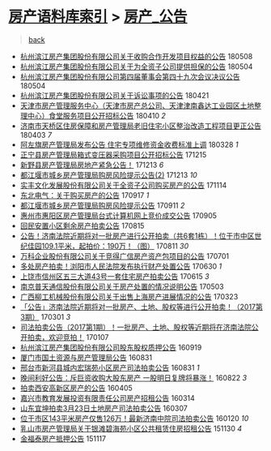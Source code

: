 [房产语料库索引](../../README.md)  > [房产_公告](房产_公告.md)
====
> [back](../README.md)

- [杭州滨江房产集团股份有限公司关于收购合作开发项目权益的公告](http://jkwz.applinzi.com/ittc/7100571839569069073.html#%E6%9D%AD%E5%B7%9E%E6%BB%A8%E6%B1%9F%E6%88%BF%E4%BA%A7%E9%9B%86%E5%9B%A2%E8%82%A1%E4%BB%BD%E6%9C%89%E9%99%90%E5%85%AC%E5%8F%B8%E5%85%B3%E4%BA%8E%E6%94%B6%E8%B4%AD%E5%90%88%E4%BD%9C%E5%BC%80%E5%8F%91%E9%A1%B9%E7%9B%AE%E6%9D%83%E7%9B%8A%E7%9A%84%E5%85%AC%E5%91%8A) 180508  
- [杭州滨江房产集团股份有限公司关于为全资子公司提供担保的公告](http://jkwz.applinzi.com/ittc/7099120099162326032.html#%E6%9D%AD%E5%B7%9E%E6%BB%A8%E6%B1%9F%E6%88%BF%E4%BA%A7%E9%9B%86%E5%9B%A2%E8%82%A1%E4%BB%BD%E6%9C%89%E9%99%90%E5%85%AC%E5%8F%B8%E5%85%B3%E4%BA%8E%E4%B8%BA%E5%85%A8%E8%B5%84%E5%AD%90%E5%85%AC%E5%8F%B8%E6%8F%90%E4%BE%9B%E6%8B%85%E4%BF%9D%E7%9A%84%E5%85%AC%E5%91%8A) 180504  
- [杭州滨江房产集团股份有限公司第四届董事会第四十九次会议决议公告](http://jkwz.applinzi.com/ittc/7099120088915641355.html#%E6%9D%AD%E5%B7%9E%E6%BB%A8%E6%B1%9F%E6%88%BF%E4%BA%A7%E9%9B%86%E5%9B%A2%E8%82%A1%E4%BB%BD%E6%9C%89%E9%99%90%E5%85%AC%E5%8F%B8%E7%AC%AC%E5%9B%9B%E5%B1%8A%E8%91%A3%E4%BA%8B%E4%BC%9A%E7%AC%AC%E5%9B%9B%E5%8D%81%E4%B9%9D%E6%AC%A1%E4%BC%9A%E8%AE%AE%E5%86%B3%E8%AE%AE%E5%85%AC%E5%91%8A) 180504  
- [杭州滨江房产集团股份有限公司关于诉讼事项的公告](http://jkwz.applinzi.com/ittc/7094267410620351498.html#%E6%9D%AD%E5%B7%9E%E6%BB%A8%E6%B1%9F%E6%88%BF%E4%BA%A7%E9%9B%86%E5%9B%A2%E8%82%A1%E4%BB%BD%E6%9C%89%E9%99%90%E5%85%AC%E5%8F%B8%E5%85%B3%E4%BA%8E%E8%AF%89%E8%AE%BC%E4%BA%8B%E9%A1%B9%E7%9A%84%E5%85%AC%E5%91%8A) 180421  
- [天津市房产管理服务中心（天津市房产总公司、天津津南鑫达工业园区土地整理中心）食堂服务项目公开招标公告](http://jkwz.applinzi.com/ittc/7090336748624413712.html#%E5%A4%A9%E6%B4%A5%E5%B8%82%E6%88%BF%E4%BA%A7%E7%AE%A1%E7%90%86%E6%9C%8D%E5%8A%A1%E4%B8%AD%E5%BF%83%EF%BC%88%E5%A4%A9%E6%B4%A5%E5%B8%82%E6%88%BF%E4%BA%A7%E6%80%BB%E5%85%AC%E5%8F%B8%E3%80%81%E5%A4%A9%E6%B4%A5%E6%B4%A5%E5%8D%97%E9%91%AB%E8%BE%BE%E5%B7%A5%E4%B8%9A%E5%9B%AD%E5%8C%BA%E5%9C%9F%E5%9C%B0%E6%95%B4%E7%90%86%E4%B8%AD%E5%BF%83%EF%BC%89%E9%A3%9F%E5%A0%82%E6%9C%8D%E5%8A%A1%E9%A1%B9%E7%9B%AE%E5%85%AC%E5%BC%80%E6%8B%9B%E6%A0%87%E5%85%AC%E5%91%8A) 180410 *2* 
- [济南市天桥区住房保障和房产管理局老旧住宅小区整治改造工程项目更正公告](http://jkwz.applinzi.com/ittc/7087678386451514374.html#%E6%B5%8E%E5%8D%97%E5%B8%82%E5%A4%A9%E6%A1%A5%E5%8C%BA%E4%BD%8F%E6%88%BF%E4%BF%9D%E9%9A%9C%E5%92%8C%E6%88%BF%E4%BA%A7%E7%AE%A1%E7%90%86%E5%B1%80%E8%80%81%E6%97%A7%E4%BD%8F%E5%AE%85%E5%B0%8F%E5%8C%BA%E6%95%B4%E6%B2%BB%E6%94%B9%E9%80%A0%E5%B7%A5%E7%A8%8B%E9%A1%B9%E7%9B%AE%E6%9B%B4%E6%AD%A3%E5%85%AC%E5%91%8A) 180403 *7* 
- [阿左旗房产管理局发布公告 住宅专项维修资金收费标准上调](http://jkwz.applinzi.com/ittc/7085654822059770897.html#%E9%98%BF%E5%B7%A6%E6%97%97%E6%88%BF%E4%BA%A7%E7%AE%A1%E7%90%86%E5%B1%80%E5%8F%91%E5%B8%83%E5%85%AC%E5%91%8A+%E4%BD%8F%E5%AE%85%E4%B8%93%E9%A1%B9%E7%BB%B4%E4%BF%AE%E8%B5%84%E9%87%91%E6%94%B6%E8%B4%B9%E6%A0%87%E5%87%86%E4%B8%8A%E8%B0%83) 180328 *1* 
- [正宁县房产管理局箱式变压器采购项目公开招标公告](http://jkwz.applinzi.com/ittc/7047361725555278865.html#%E6%AD%A3%E5%AE%81%E5%8E%BF%E6%88%BF%E4%BA%A7%E7%AE%A1%E7%90%86%E5%B1%80%E7%AE%B1%E5%BC%8F%E5%8F%98%E5%8E%8B%E5%99%A8%E9%87%87%E8%B4%AD%E9%A1%B9%E7%9B%AE%E5%85%AC%E5%BC%80%E6%8B%9B%E6%A0%87%E5%85%AC%E5%91%8A) 171215  
- [新野县房产管理局房地产紧急公告！](http://jkwz.applinzi.com/ittc/7046612257352451088.html#%E6%96%B0%E9%87%8E%E5%8E%BF%E6%88%BF%E4%BA%A7%E7%AE%A1%E7%90%86%E5%B1%80%E6%88%BF%E5%9C%B0%E4%BA%A7%E7%B4%A7%E6%80%A5%E5%85%AC%E5%91%8A%EF%BC%81) 171213 *6* 
- [都江堰市城乡房产管理局购房风险提示公告(2)](http://jkwz.applinzi.com/ittc/7046604353102677008.html#%E9%83%BD%E6%B1%9F%E5%A0%B0%E5%B8%82%E5%9F%8E%E4%B9%A1%E6%88%BF%E4%BA%A7%E7%AE%A1%E7%90%86%E5%B1%80%E8%B4%AD%E6%88%BF%E9%A3%8E%E9%99%A9%E6%8F%90%E7%A4%BA%E5%85%AC%E5%91%8A%282%29) 171213 *10* 
- [实丰文化发展股份有限公司关于全资子公司购买房产的公告](http://jkwz.applinzi.com/ittc/7035722577178297360.html#%E5%AE%9E%E4%B8%B0%E6%96%87%E5%8C%96%E5%8F%91%E5%B1%95%E8%82%A1%E4%BB%BD%E6%9C%89%E9%99%90%E5%85%AC%E5%8F%B8%E5%85%B3%E4%BA%8E%E5%85%A8%E8%B5%84%E5%AD%90%E5%85%AC%E5%8F%B8%E8%B4%AD%E4%B9%B0%E6%88%BF%E4%BA%A7%E7%9A%84%E5%85%AC%E5%91%8A) 171114  
- [东北电气：关于购买房产的公告](http://jkwz.applinzi.com/ittc/7014425914493109264.html#%E4%B8%9C%E5%8C%97%E7%94%B5%E6%B0%94%EF%BC%9A%E5%85%B3%E4%BA%8E%E8%B4%AD%E4%B9%B0%E6%88%BF%E4%BA%A7%E7%9A%84%E5%85%AC%E5%91%8A) 170917 *1* 
- [都江堰市城乡房产管理局购房风险提示公告](http://jkwz.applinzi.com/ittc/7012084632747770897.html#%E9%83%BD%E6%B1%9F%E5%A0%B0%E5%B8%82%E5%9F%8E%E4%B9%A1%E6%88%BF%E4%BA%A7%E7%AE%A1%E7%90%86%E5%B1%80%E8%B4%AD%E6%88%BF%E9%A3%8E%E9%99%A9%E6%8F%90%E7%A4%BA%E5%85%AC%E5%91%8A) 170911 *2* 
- [惠州市惠阳区房产管理局台式计算机网上竞价成交公告](http://jkwz.applinzi.com/ittc/7009806521805046800.html#%E6%83%A0%E5%B7%9E%E5%B8%82%E6%83%A0%E9%98%B3%E5%8C%BA%E6%88%BF%E4%BA%A7%E7%AE%A1%E7%90%86%E5%B1%80%E5%8F%B0%E5%BC%8F%E8%AE%A1%E7%AE%97%E6%9C%BA%E7%BD%91%E4%B8%8A%E7%AB%9E%E4%BB%B7%E6%88%90%E4%BA%A4%E5%85%AC%E5%91%8A) 170905  
- [回民安置小区剩余房产拍卖公告](http://jkwz.applinzi.com/ittc/7002059011376284688.html#%E5%9B%9E%E6%B0%91%E5%AE%89%E7%BD%AE%E5%B0%8F%E5%8C%BA%E5%89%A9%E4%BD%99%E6%88%BF%E4%BA%A7%E6%8B%8D%E5%8D%96%E5%85%AC%E5%91%8A) 170815  
- [公告！济南法院近期将对一批房产进行公开拍卖（共6套1栋）！位于市中区世纪佳园109.1平米，起拍价：190万！（图）](http://jkwz.applinzi.com/ittc/7000524711187186704.html#%E5%85%AC%E5%91%8A%EF%BC%81%E6%B5%8E%E5%8D%97%E6%B3%95%E9%99%A2%E8%BF%91%E6%9C%9F%E5%B0%86%E5%AF%B9%E4%B8%80%E6%89%B9%E6%88%BF%E4%BA%A7%E8%BF%9B%E8%A1%8C%E5%85%AC%E5%BC%80%E6%8B%8D%E5%8D%96%EF%BC%88%E5%85%B16%E5%A5%971%E6%A0%8B%EF%BC%89%EF%BC%81%E4%BD%8D%E4%BA%8E%E5%B8%82%E4%B8%AD%E5%8C%BA%E4%B8%96%E7%BA%AA%E4%BD%B3%E5%9B%AD109.1%E5%B9%B3%E7%B1%B3%EF%BC%8C%E8%B5%B7%E6%8B%8D%E4%BB%B7%EF%BC%9A190%E4%B8%87%EF%BC%81%EF%BC%88%E5%9B%BE%EF%BC%89) 170811 *30* 
- [万科企业股份有限公司关于竞得广信房产资产包项目的公告](http://jkwz.applinzi.com/ittc/6985138853479187461.html#%E4%B8%87%E7%A7%91%E4%BC%81%E4%B8%9A%E8%82%A1%E4%BB%BD%E6%9C%89%E9%99%90%E5%85%AC%E5%8F%B8%E5%85%B3%E4%BA%8E%E7%AB%9E%E5%BE%97%E5%B9%BF%E4%BF%A1%E6%88%BF%E4%BA%A7%E8%B5%84%E4%BA%A7%E5%8C%85%E9%A1%B9%E7%9B%AE%E7%9A%84%E5%85%AC%E5%91%8A) 170701  
- [多处房产拍卖！浏阳市人民法院发布执行财产处置公告](http://jkwz.applinzi.com/ittc/6984904142781678597.html#%E5%A4%9A%E5%A4%84%E6%88%BF%E4%BA%A7%E6%8B%8D%E5%8D%96%EF%BC%81%E6%B5%8F%E9%98%B3%E5%B8%82%E4%BA%BA%E6%B0%91%E6%B3%95%E9%99%A2%E5%8F%91%E5%B8%83%E6%89%A7%E8%A1%8C%E8%B4%A2%E4%BA%A7%E5%A4%84%E7%BD%AE%E5%85%AC%E5%91%8A) 170630 *1* 
- [上饶市信州区五三大道43号一套住宅房产拍卖公告](http://jkwz.applinzi.com/ittc/6979341305116099588.html#%E4%B8%8A%E9%A5%B6%E5%B8%82%E4%BF%A1%E5%B7%9E%E5%8C%BA%E4%BA%94%E4%B8%89%E5%A4%A7%E9%81%9343%E5%8F%B7%E4%B8%80%E5%A5%97%E4%BD%8F%E5%AE%85%E6%88%BF%E4%BA%A7%E6%8B%8D%E5%8D%96%E5%85%AC%E5%91%8A) 170615 *3* 
- [南京普天通信股份有限公司关于房产处置的情况说明公告](http://jkwz.applinzi.com/ittc/6963260370855658500.html#%E5%8D%97%E4%BA%AC%E6%99%AE%E5%A4%A9%E9%80%9A%E4%BF%A1%E8%82%A1%E4%BB%BD%E6%9C%89%E9%99%90%E5%85%AC%E5%8F%B8%E5%85%B3%E4%BA%8E%E6%88%BF%E4%BA%A7%E5%A4%84%E7%BD%AE%E7%9A%84%E6%83%85%E5%86%B5%E8%AF%B4%E6%98%8E%E5%85%AC%E5%91%8A) 170503  
- [广西柳工机械股份有限公司关于出售上海房产进展情况的公告](http://jkwz.applinzi.com/ittc/6948036246910813188.html#%E5%B9%BF%E8%A5%BF%E6%9F%B3%E5%B7%A5%E6%9C%BA%E6%A2%B0%E8%82%A1%E4%BB%BD%E6%9C%89%E9%99%90%E5%85%AC%E5%8F%B8%E5%85%B3%E4%BA%8E%E5%87%BA%E5%94%AE%E4%B8%8A%E6%B5%B7%E6%88%BF%E4%BA%A7%E8%BF%9B%E5%B1%95%E6%83%85%E5%86%B5%E7%9A%84%E5%85%AC%E5%91%8A) 170323  
- [「公告」济南法院近期将对一批房产、土地、股权等进行公开拍卖！（2017第3期）](http://jkwz.applinzi.com/ittc/6940042143904302085.html#%E3%80%8C%E5%85%AC%E5%91%8A%E3%80%8D%E6%B5%8E%E5%8D%97%E6%B3%95%E9%99%A2%E8%BF%91%E6%9C%9F%E5%B0%86%E5%AF%B9%E4%B8%80%E6%89%B9%E6%88%BF%E4%BA%A7%E3%80%81%E5%9C%9F%E5%9C%B0%E3%80%81%E8%82%A1%E6%9D%83%E7%AD%89%E8%BF%9B%E8%A1%8C%E5%85%AC%E5%BC%80%E6%8B%8D%E5%8D%96%EF%BC%81%EF%BC%882017%E7%AC%AC3%E6%9C%9F%EF%BC%89) 170301 *3* 
- [司法拍卖公告（2017第1期）！一批房产、土地、股权等近期将在济南法院公开拍卖，欢迎竞拍！](http://jkwz.applinzi.com/ittc/6920356045959726084.html#%E5%8F%B8%E6%B3%95%E6%8B%8D%E5%8D%96%E5%85%AC%E5%91%8A%EF%BC%882017%E7%AC%AC1%E6%9C%9F%EF%BC%89%EF%BC%81%E4%B8%80%E6%89%B9%E6%88%BF%E4%BA%A7%E3%80%81%E5%9C%9F%E5%9C%B0%E3%80%81%E8%82%A1%E6%9D%83%E7%AD%89%E8%BF%91%E6%9C%9F%E5%B0%86%E5%9C%A8%E6%B5%8E%E5%8D%97%E6%B3%95%E9%99%A2%E5%85%AC%E5%BC%80%E6%8B%8D%E5%8D%96%EF%BC%8C%E6%AC%A2%E8%BF%8E%E7%AB%9E%E6%8B%8D%EF%BC%81) 170107  
- [杭州滨江房产集团股份有限公司股东股权质押公告](http://jkwz.applinzi.com/ittc/6879437082904232964.html#%E6%9D%AD%E5%B7%9E%E6%BB%A8%E6%B1%9F%E6%88%BF%E4%BA%A7%E9%9B%86%E5%9B%A2%E8%82%A1%E4%BB%BD%E6%9C%89%E9%99%90%E5%85%AC%E5%8F%B8%E8%82%A1%E4%B8%9C%E8%82%A1%E6%9D%83%E8%B4%A8%E6%8A%BC%E5%85%AC%E5%91%8A) 160919  
- [厦门市国土资源与房产管理局公告](http://jkwz.applinzi.com/ittc/6872510495369724933.html#%E5%8E%A6%E9%97%A8%E5%B8%82%E5%9B%BD%E5%9C%9F%E8%B5%84%E6%BA%90%E4%B8%8E%E6%88%BF%E4%BA%A7%E7%AE%A1%E7%90%86%E5%B1%80%E5%85%AC%E5%91%8A) 160831  
- [邢台市新河县城内宏瑞苑小区房产司法拍卖公告](http://jkwz.applinzi.com/ittc/6872441628299625477.html#%E9%82%A2%E5%8F%B0%E5%B8%82%E6%96%B0%E6%B2%B3%E5%8E%BF%E5%9F%8E%E5%86%85%E5%AE%8F%E7%91%9E%E8%8B%91%E5%B0%8F%E5%8C%BA%E6%88%BF%E4%BA%A7%E5%8F%B8%E6%B3%95%E6%8B%8D%E5%8D%96%E5%85%AC%E5%91%8A) 160831 *1* 
- [晚间利好公告：斥巨资收购大股东房产 一股明日复牌将暴涨！](http://jkwz.applinzi.com/ittc/6869295947514905604.html#%E6%99%9A%E9%97%B4%E5%88%A9%E5%A5%BD%E5%85%AC%E5%91%8A%EF%BC%9A%E6%96%A5%E5%B7%A8%E8%B5%84%E6%94%B6%E8%B4%AD%E5%A4%A7%E8%82%A1%E4%B8%9C%E6%88%BF%E4%BA%A7+%E4%B8%80%E8%82%A1%E6%98%8E%E6%97%A5%E5%A4%8D%E7%89%8C%E5%B0%86%E6%9A%B4%E6%B6%A8%EF%BC%81) 160822 *3* 
- [拍卖西安高新区房产的公告](http://jkwz.applinzi.com/ittc/6817629239704552453.html#%E6%8B%8D%E5%8D%96%E8%A5%BF%E5%AE%89%E9%AB%98%E6%96%B0%E5%8C%BA%E6%88%BF%E4%BA%A7%E7%9A%84%E5%85%AC%E5%91%8A) 160405  
- [嘉兴市教育发展投资有限责任公司房产招租公告](http://jkwz.applinzi.com/ittc/6809434135898620932.html#%E5%98%89%E5%85%B4%E5%B8%82%E6%95%99%E8%82%B2%E5%8F%91%E5%B1%95%E6%8A%95%E8%B5%84%E6%9C%89%E9%99%90%E8%B4%A3%E4%BB%BB%E5%85%AC%E5%8F%B8%E6%88%BF%E4%BA%A7%E6%8B%9B%E7%A7%9F%E5%85%AC%E5%91%8A) 160314  
- [山东宜坤拍卖3月23日土地房产司法拍卖公告](http://jkwz.applinzi.com/ittc/6806873684404864004.html#%E5%B1%B1%E4%B8%9C%E5%AE%9C%E5%9D%A4%E6%8B%8D%E5%8D%963%E6%9C%8823%E6%97%A5%E5%9C%9F%E5%9C%B0%E6%88%BF%E4%BA%A7%E5%8F%B8%E6%B3%95%E6%8B%8D%E5%8D%96%E5%85%AC%E5%91%8A) 160307  
- [位于市区143平米房产仅售126万！最新济南中院司法拍卖公告](http://jkwz.applinzi.com/ittc/6789359189168227333.html#%E4%BD%8D%E4%BA%8E%E5%B8%82%E5%8C%BA143%E5%B9%B3%E7%B1%B3%E6%88%BF%E4%BA%A7%E4%BB%85%E5%94%AE126%E4%B8%87%EF%BC%81%E6%9C%80%E6%96%B0%E6%B5%8E%E5%8D%97%E4%B8%AD%E9%99%A2%E5%8F%B8%E6%B3%95%E6%8B%8D%E5%8D%96%E5%85%AC%E5%91%8A) 160120 *10* 
- [乳山市房产管理局关于银滩碧海苑小区公共租赁住房招租公告](http://jkwz.applinzi.com/ittc/6770397298148508676.html#%E4%B9%B3%E5%B1%B1%E5%B8%82%E6%88%BF%E4%BA%A7%E7%AE%A1%E7%90%86%E5%B1%80%E5%85%B3%E4%BA%8E%E9%93%B6%E6%BB%A9%E7%A2%A7%E6%B5%B7%E8%8B%91%E5%B0%8F%E5%8C%BA%E5%85%AC%E5%85%B1%E7%A7%9F%E8%B5%81%E4%BD%8F%E6%88%BF%E6%8B%9B%E7%A7%9F%E5%85%AC%E5%91%8A) 151130 *4* 
- [金福泰房产抵押公告](http://jkwz.applinzi.com/ittc/6765738906322732037.html#%E9%87%91%E7%A6%8F%E6%B3%B0%E6%88%BF%E4%BA%A7%E6%8A%B5%E6%8A%BC%E5%85%AC%E5%91%8A) 151117  
